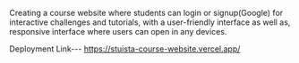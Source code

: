 Creating a course website where students can login or signup(Google) for interactive challenges and tutorials, with a user-friendly interface as well as, responsive interface where users can open in any devices.


Deployment Link---
https://stuista-course-website.vercel.app/
